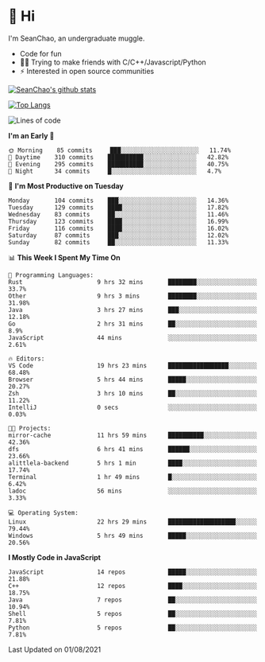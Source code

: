 # 👋 Hi
I'm SeanChao, an undergraduate muggle.

- Code for fun
- 👨‍💻 Trying to make friends with C/C++/Javascript/Python
- ⚡ Interested in open source communities

[![SeanChao's github stats](https://i-github-readme-stats.vercel.app/api?username=seanchao&show_icons=true)](https://github.com/anuraghazra/github-readme-stats)

[![Top Langs](https://i-github-readme-stats.vercel.app/api/top-langs/?username=seanchao&layout=compact)](https://github.com/anuraghazra/github-readme-stats)

<!--START_SECTION:waka-->
![Lines of code](https://img.shields.io/badge/From%20Hello%20World%20I%27ve%20Written-1.6%20million%20lines%20of%20code-blue)

**I'm an Early 🐤** 

```text
🌞 Morning    85 commits     ███░░░░░░░░░░░░░░░░░░░░░░   11.74% 
🌆 Daytime    310 commits    ██████████░░░░░░░░░░░░░░░   42.82% 
🌃 Evening    295 commits    ██████████░░░░░░░░░░░░░░░   40.75% 
🌙 Night      34 commits     █░░░░░░░░░░░░░░░░░░░░░░░░   4.7%

```
📅 **I'm Most Productive on Tuesday** 

```text
Monday       104 commits    ███░░░░░░░░░░░░░░░░░░░░░░   14.36% 
Tuesday      129 commits    ████░░░░░░░░░░░░░░░░░░░░░   17.82% 
Wednesday    83 commits     ██░░░░░░░░░░░░░░░░░░░░░░░   11.46% 
Thursday     123 commits    ████░░░░░░░░░░░░░░░░░░░░░   16.99% 
Friday       116 commits    ████░░░░░░░░░░░░░░░░░░░░░   16.02% 
Saturday     87 commits     ███░░░░░░░░░░░░░░░░░░░░░░   12.02% 
Sunday       82 commits     ██░░░░░░░░░░░░░░░░░░░░░░░   11.33%

```


📊 **This Week I Spent My Time On** 

```text
💬 Programming Languages: 
Rust                     9 hrs 32 mins       ████████░░░░░░░░░░░░░░░░░   33.7% 
Other                    9 hrs 3 mins        ████████░░░░░░░░░░░░░░░░░   31.98% 
Java                     3 hrs 27 mins       ███░░░░░░░░░░░░░░░░░░░░░░   12.18% 
Go                       2 hrs 31 mins       ██░░░░░░░░░░░░░░░░░░░░░░░   8.9% 
JavaScript               44 mins             ░░░░░░░░░░░░░░░░░░░░░░░░░   2.61%

🔥 Editors: 
VS Code                  19 hrs 23 mins      █████████████████░░░░░░░░   68.48% 
Browser                  5 hrs 44 mins       █████░░░░░░░░░░░░░░░░░░░░   20.27% 
Zsh                      3 hrs 10 mins       ██░░░░░░░░░░░░░░░░░░░░░░░   11.22% 
IntelliJ                 0 secs              ░░░░░░░░░░░░░░░░░░░░░░░░░   0.03%

🐱‍💻 Projects: 
mirror-cache             11 hrs 59 mins      ██████████░░░░░░░░░░░░░░░   42.36% 
dfs                      6 hrs 41 mins       ██████░░░░░░░░░░░░░░░░░░░   23.66% 
alittlela-backend        5 hrs 1 min         ████░░░░░░░░░░░░░░░░░░░░░   17.74% 
Terminal                 1 hr 49 mins        █░░░░░░░░░░░░░░░░░░░░░░░░   6.42% 
ladoc                    56 mins             ░░░░░░░░░░░░░░░░░░░░░░░░░   3.33%

💻 Operating System: 
Linux                    22 hrs 29 mins      ███████████████████░░░░░░   79.44% 
Windows                  5 hrs 49 mins       █████░░░░░░░░░░░░░░░░░░░░   20.56%

```

**I Mostly Code in JavaScript** 

```text
JavaScript               14 repos            █████░░░░░░░░░░░░░░░░░░░░   21.88% 
C++                      12 repos            ████░░░░░░░░░░░░░░░░░░░░░   18.75% 
Java                     7 repos             ██░░░░░░░░░░░░░░░░░░░░░░░   10.94% 
Shell                    5 repos             ██░░░░░░░░░░░░░░░░░░░░░░░   7.81% 
Python                   5 repos             ██░░░░░░░░░░░░░░░░░░░░░░░   7.81%

```



 Last Updated on 01/08/2021
<!--END_SECTION:waka-->
